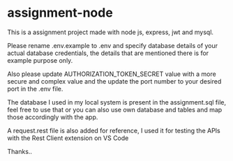 # assignment-node
This is a assignment project made with node js, express, jwt and mysql.

Please rename .env.example to .env and specify database details of your actual database credentials, the details that are mentioned there is for example purpose only.

Also please update AUTHORIZATION_TOKEN_SECRET value with a more secure and complex value and the update the port number to your desired port in the .env file.

The database I used in my local system is present in the assignment.sql file, feel free to use that or you can also use own database and tables and map those accordingly with the app.

A request.rest file is also added for reference, I used it for testing the APIs with the Rest Client extension on VS Code

Thanks..